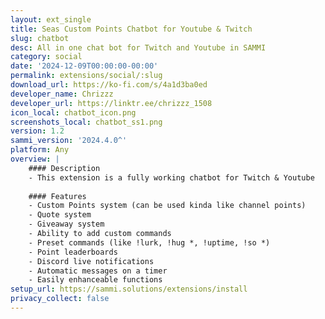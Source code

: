 ```yaml
---
layout: ext_single
title: Seas Custom Points Chatbot for Youtube & Twitch
slug: chatbot
desc: All in one chat bot for Twitch and Youtube in SAMMI
category: social
date: '2024-12-09T00:00:00-00:00'
permalink: extensions/social/:slug
download_url: https://ko-fi.com/s/4a1d3ba0ed
developer_name: Chrizzz
developer_url: https://linktr.ee/chrizzz_1508
icon_local: chatbot_icon.png
screenshots_local: chatbot_ss1.png
version: 1.2
sammi_version: '2024.4.0^'
platform: Any
overview: |
    #### Description
    - This extension is a fully working chatbot for Twitch & Youtube
    
    #### Features
    - Custom Points system (can be used kinda like channel points)
    - Quote system
    - Giveaway system
    - Ability to add custom commands
    - Preset commands (like !lurk, !hug *, !uptime, !so *)
    - Point leaderboards
    - Discord live notifications
    - Automatic messages on a timer
    - Easily enhanceable functions
setup_url: https://sammi.solutions/extensions/install
privacy_collect: false
---
```

